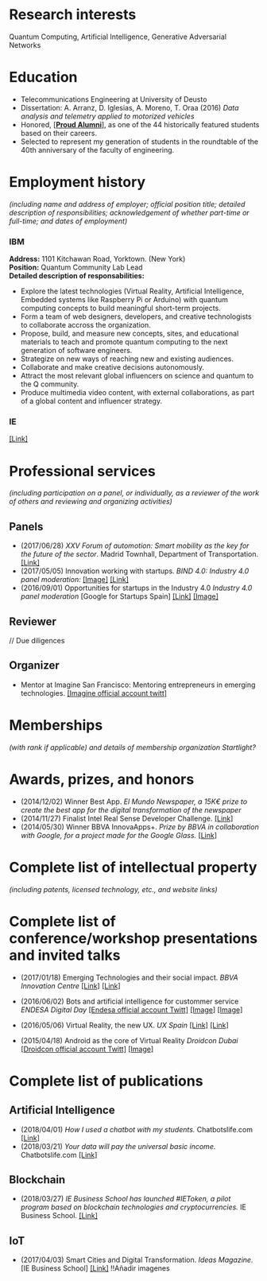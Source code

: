 # Research interests
Quantum Computing, Artificial Intelligence, Generative Adversarial Networks

# Education
* Telecommunications Engineering at University of Deusto  
* Dissertation: A. Arranz, D. Iglesias, A. Moreno, T. Oraa (2016) *Data analysis and telemetry applied to motorized vehicles*  
* Honored, [[**Proud Alumni**]](http://proud.deusto.es/alumni), as one of the 44 historically featured students based on their careers.
* Selected to represent my generation of students in the roundtable of the 40th anniversary of the faculty of engineering.

# Employment history  
*(including name and address of employer; official position title; detailed description of responsibilities; acknowledgement of whether part-time or full-time; and dates of employment)*
### IBM  
**Address:** 1101 Kitchawan Road, Yorktown. (New York)  
**Position:** Quantum Community Lab Lead  
**Detailed description of responsabilities:**  
* Explore the latest technologies (Virtual Reality, Artificial Intelligence, Embedded systems like Raspberry Pi or Arduino) with quantum computing concepts to build meaningful short-term projects.  
* Form a team of web designers, developers, and creative technologists to collaborate accross the organization.  
* Propose, build, and measure new concepts, sites, and educational materials to teach and promote quantum computing to the next generation of software engineers.  
* Strategize on new ways of reaching new and existing audiences.  
* Collaborate and make creative decisions autonomously.  
* Attract the most relevant global influencers on science and quantum to the Q community.  
* Produce multimedia video content, with external collaborations, as part of a global content and influencer strategy.  

### IE
[[Link]](https://www.ie.edu/university/news-events/news/wow-room-takes-ies-commitment-to-technology-immersion-in-learning-environments-to-the-next-level/)



# Professional services  
*(including participation on a panel, or individually, as a reviewer of the work of others and reviewing and organizing activities)*  

## Panels  
* (2017/06/28) *XXV Forum of automotion: Smart mobility as the key for the future of the sector*. Madrid Townhall, Department of Transportation. [[Link]](https://twitter.com/asierarranz/status/879963020574806017?s=12)  
* (2017/05/05) Innovation working with startups. *BIND 4.0: Industry 4.0 panel moderation:* [[Image]](./panels/20170505_BIND40.jpg) [[Link]](https://twitter.com/grupospri/status/860458055867281409?s=12)  
* (2016/09/01) Opportunities for startups in the Industry 4.0 *Industry 4.0 panel moderation* [Google for Startups Spain] [[Link]](https://twitter.com/googlestartupes/status/770206862369234944?s=12) [[Image]](./panels/20160901_GoogleCampus.jpg)
## Reviewer  
// Due diligences

## Organizer
* Mentor at Imagine San Francisco: Mentoring entrepreneurs in emerging technologies.
[[Imagine official account twitt]](https://twitter.com/imaginecc/status/516914213315678208?s=12)



# Memberships  
*(with rank if applicable) and details of membership organization*
*Startlight?*

# Awards, prizes, and honors
* (2014/12/02) Winner Best App. *El Mundo Newspaper, a 15K€ prize to create the best app for the digital transformation of the newspaper*  
* (2014/11/27) Finalist Intel Real Sense Developer Challenge. [[Link]](https://twitter.com/asierarranz/status/538075981379280896?s=12)  
* (2014/05/30) Winner BBVA InnovaApps+. *Prize by BBVA in collaboration with Google, for a project made for the Google Glass.* [[Link]](https://bbvaopen4u.com/es/actualidad/entrevista-asier-arranz-creador-de-myofficeglass-y-ganador-innovapps)  


# Complete list of intellectual property  
*(including patents, licensed technology, etc., and website links)*

# Complete list of conference/workshop presentations and invited talks  
* (2017/01/18) Emerging Technologies and their social impact. *BBVA Innovation Centre* [[Link]](https://www.bbva.com/es/evento-realidad-aumentada-virtual-mixta-2017/) [[Link]](https://twitter.com/valentinamoreno/status/821806706967638017?s=12)  

* (2016/06/02) Bots and artificial intelligence for custommer service *ENDESA Digital Day* [[Endesa official account Twitt]](https://twitter.com/Endesa/status/738298530608058369) [[Image]](./conferences/20160602_Endesa.jpg) [[Image]](./conferences/20160602_Endesa2.jpg)  

* (2016/05/06) Virtual Reality, the new UX. *UX Spain* [[Link]](https://twitter.com/search?q=%23uxspain%20asierarranz&src=typd) [[Link]](http://uxspain.com/2016/?ponente=asier-arranz)  

* (2015/04/18) Android as the core of Virtual Reality *Droidcon Dubai* [[Droidcon official account Twitt]](https://twitter.com/droidconae/status/582478306508869632) [[Image]](./conferences/20150417_Droidcon.jpg)


# Complete list of publications
## Artificial Intelligence
* (2018/04/01) *How I used a chatbot with my students.* Chatbotslife.com [[Link]](https://chatbotslife.com/how-i-used-a-chatbot-with-my-students-952a4979c3dc)  
* (2018/03/21) *Your data will pay the universal basic income.* Chatbotslife.com [[Link]](https://medium.com/@asierarranz/your-data-will-pay-the-universal-basic-income-d24fe5a4d799)  

## Blockchain
* (2018/03/27) *IE Business School has launched #IEToken, a pilot program based on blockchain technologies and cryptocurrencies.* IE Business School. [[Link]](https://imba.blogs.ie.edu/2018/03/ie-business-school-launches-ietoken-to-work-with-blockchain-technology-on-its-international-mba/)

## IoT
* (2017/04/03)	Smart Cities and Digital Transformation. *Ideas Magazine.* [IE Business School] [[Link]](http://ideas.ie.edu/2017/04/03/smart-cities-and-digital-transformation/?lang=en) !!Añadir imagenes




